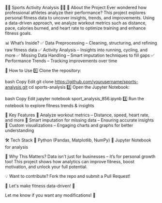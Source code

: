 🏃‍♂️ Sports Activity Analysis 🚴‍♂️
📌 About the Project
Ever wondered how professional athletes analyze their performance? This project explores personal fitness data to uncover insights, trends, and improvements. Using a data-driven approach, we analyze workout metrics such as distance, pace, calories burned, and heart rate to optimize training and enhance fitness goals.

📊 What’s Inside?
✅ Data Preprocessing – Cleaning, structuring, and refining raw fitness data
✅ Activity Analysis – Insights into running, cycling, and more
✅ Missing Data Handling – Smart imputation techniques to fill gaps
✅ Performance Trends – Tracking improvements over time

🚀 How to Use
1️⃣ Clone the repository:

bash
Copy
Edit
git clone https://github.com/yourusername/sports-analysis.git
cd sports-analysis
2️⃣ Open the Jupyter Notebook:

bash
Copy
Edit
jupyter notebook sport_analysis_856.ipynb
3️⃣ Run the notebook to explore fitness trends & insights

📌 Key Features
📌 Analyze workout metrics – Distance, speed, heart rate, and more
📌 Smart imputation for missing data – Ensuring accurate insights
📌 Custom visualizations – Engaging charts and graphs for better understanding

🛠 Tech Stack
🔹 Python (Pandas, Matplotlib, NumPy)
🔹 Jupyter Notebook for analysis

🎯 Why This Matters?
Data isn't just for businesses – it’s for personal growth too! This project shows how analytics can improve fitness, boost motivation, and unlock your full potential.

💡 Want to contribute? Fork the repo and submit a Pull Request!

🚀 Let's make fitness data-driven! 💪

Let me know if you want any modifications! 🚀 ​​









